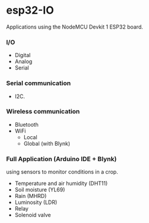 # esp32-IO
Applications using the NodeMCU Devkit 1 ESP32 board.

### I/O
  - Digital
  - Analog
  - Serial

### Serial communication
  - I2C.

### Wireless communication
  - Bluetooth
  - WiFi
    - Local
    - Global (with Blynk)

### Full Application (Arduino IDE + Blynk)
  using sensors to monitor conditions in a crop.
  
  - Temperature and air humidity (DHT11)
  - Soil moisture (YL69)
  - Rain (MHRD)
  - Luminosity (LDR)
  - Relay
  - Solenoid valve
